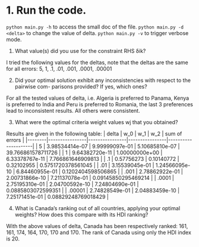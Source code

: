 # 1. Run the code.
`python main.py -h` to access the small doc of the file.
`python main.py -d <delta>` to change the value of delta.
`python main.py -v` to trigger verbose mode.

1. What value(s) did you use for the constraint RHS δik?

I tried the following values for the deltas, note that the deltas are the same for all errors:
  5, 1, .1, .01, .001, .0001, .00001

2. Did your optimal solution exhibit any inconsistencies with respect to the pairwise com-
parisons provided? If yes, which ones?

For all the tested values of delta, i.e. Algeria is preferred to Panama,
Kenya is preferred to India and Peru is preferred to Romania, the last 3 preferences
lead to inconsistent results.
All others were consistent.

3. What were the optimal criteria weight values wj that you obtained?

Results are given in the following table:
|  delta |            w_0 |            w_1 |            w_2 |       sum of errors |
|--------|----------------|----------------|----------------|---------------------|
| 5      | 3.98534414e-07 | 9.99999097e-01 | 5.10685810e-07 | 39.766861578711726  |
| 1      | 9.64382720e-11 | 1.00000000e+00 | 6.33378767e-11 | 7.766861646909813   |
| .1     | 0.57756273     | 0.10140772     | 0.32102955     | 0.5751720378561045  |
| .01    | 3.15539045e-01 | 1.24566095e-10 | 6.84460955e-01 | 0.1202404598506865  |
| .001   | 2.78862922e-01 | 2.00731866e-10 | 7.21137078e-01 | 0.09145850295469214 |
| .0001  | 2.75195310e-01 | 2.04700592e-10 | 7.24804690e-01 | 0.0885803072599351  |
| .00001 | 2.74828549e-01 | 2.04883459e-10 | 7.25171451e-01 | 0.08829248769018429 |

4. What is Canada’s ranking out of all countries, applying your optimal weights? How does
this compare with its HDI ranking?

With the above values of delta, Canada has been respectively ranked: 161, 161, 174, 164, 170, 170 and 170.
The rank of Canada using only the HDI index is 20.
